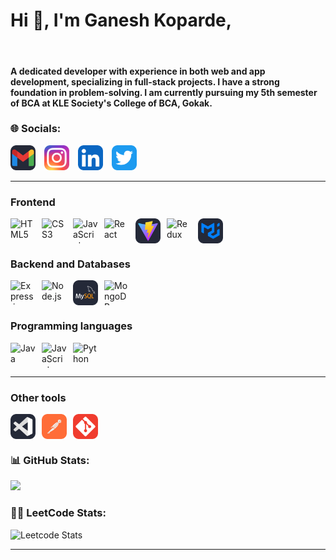 # Hi 👋, I'm Ganesh Koparde,</h2></br>

  <h4>A dedicated developer with experience in both web and app development, specializing in full-stack projects. I have
    a strong foundation in problem-solving. I am currently pursuing my 5th semester of BCA at KLE Society's College of
    BCA, Gokak.

### 🌐 Socials:

[<img src="https://github.com/tandpfun/skill-icons/raw/main/icons/Gmail-Dark.svg" alt="Email" width="40" height="40" style="margin-right: 10px;">](mailto:ganeshmk247@gmail.com)
[<img src="https://github.com/tandpfun/skill-icons/raw/main/icons/Instagram.svg" alt="Instagram" width="40" height="40" style="margin-right: 10px;">](https://instagram.com/ganesh_mk_247/)
[<img src="https://github.com/tandpfun/skill-icons/raw/main/icons/LinkedIn.svg" alt="LinkedIn" width="40" height="40" style="margin-right: 10px;">](https://linkedin.com/in/ganesh-koparde/)
[<img src="https://github.com/tandpfun/skill-icons/raw/main/icons/Twitter.svg" alt="Twitter" width="40" height="40" style="margin-right: 10px;">](https://twitter.com/Ganesh_Koparde_)

---

### Frontend

  <div style="display: flex; flex-direction: row; align-items: center;">
    <img src="https://skillicons.dev/icons?i=html" alt="HTML5" width="40" height="40" style="margin-right: 10px;" />
    <img src="https://skillicons.dev/icons?i=css" alt="CSS3" width="40" height="40" style="margin-right: 10px;" />
    <img src="https://skillicons.dev/icons?i=js" alt="JavaScript" width="40" height="40" style="margin-right: 10px;" />
    <img src="https://skillicons.dev/icons?i=react" alt="React" width="40" height="40" style="margin-right: 10px;" />
    <img src="https://github.com/tandpfun/skill-icons/raw/main/icons/Vite-Dark.svg" alt="Vite" width="40" height="40" style="margin-right: 10px;" />
    <img src="https://skillicons.dev/icons?i=redux" alt="Redux" width="40" height="40" style="margin-right: 10px;" />
    <img src="https://github.com/tandpfun/skill-icons/raw/main/icons/MaterialUI-Dark.svg" alt="MaterialUI" width="40"
      height="40" style="margin-right: 10px;" />
  </div>

### Backend and Databases

  <div style="display: flex; flex-direction: row; align-items: center;">
    <img src="https://skillicons.dev/icons?i=express" alt="Express.js" width="40" height="40"
      style="margin-right: 10px;" />
    <img src="https://skillicons.dev/icons?i=nodejs" alt="Node.js" width="40" height="40" style="margin-right: 10px;" />
    <img src="https://github.com/tandpfun/skill-icons/raw/main/icons/MySQL-Dark.svg" alt="MySQL" width="40" height="40"
      style="margin-right: 10px;" />
    <img src="https://skillicons.dev/icons?i=mongodb" alt="MongoDB" width="40" height="40"
      style="margin-right: 10px;" />
  </div>

### Programming languages

  <div style="display: flex; flex-direction: row; align-items: center;">
    <img src="https://skillicons.dev/icons?i=java" alt="Java" width="40" height="40" style="margin-right: 10px;" />
    <img src="https://skillicons.dev/icons?i=js" alt="JavaScript" width="40" height="40" style="margin-right: 10px;" />
    <img src="https://skillicons.dev/icons?i=py" alt="Python" width="40" height="40" style="margin-right: 10px;" />
  </div>

---

### Other tools

  <div style="display: flex; flex-direction: row; align-items: center;">
    <img src="https://github.com/tandpfun/skill-icons/raw/main/icons/VSCode-Dark.svg" alt="VS Code" width="40" height="40" style="margin-right: 10px;" />
    <img src="https://github.com/tandpfun/skill-icons/raw/main/icons/Postman.svg" alt="Postman" width="40" height="40" style="margin-right: 10px;" />
    <img src="https://github.com/tandpfun/skill-icons/raw/main/icons/Git.svg" alt="Git and Github" width="40" height="40" style="margin-right: 10px;" />
  </div>

### 📊 GitHub Stats:

![](https://github-readme-streak-stats.herokuapp.com/?user=ganesh-mk&theme=dark&hide_border=false)<br />

### 👨‍💻 LeetCode Stats:

![Leetcode Stats](https://leetcard.jacoblin.cool/ganesh-mk?ext=heatmap)

---

  <!-- ### 🔝 Top Contributed Repo
    
    ![](https://github-contributor-stats.vercel.app/api?username=ganesh-mk&limit=5&theme=dark&combine_all_yearly_contributions=true) -->
